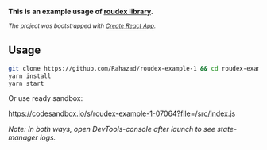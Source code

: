 **This is an example usage of [roudex library](https://github.com/Rahazad/roudex).**

<sup>*The project was bootstrapped with [Create React App](https://github.com/facebook/create-react-app).*</sup>

## Usage

```bash
git clone https://github.com/Rahazad/roudex-example-1 && cd roudex-example-1
yarn install
yarn start
```

Or use ready sandbox:

https://codesandbox.io/s/roudex-example-1-07064?file=/src/index.js

*Note: In both ways, open DevTools-console after launch to see state-manager logs.*
